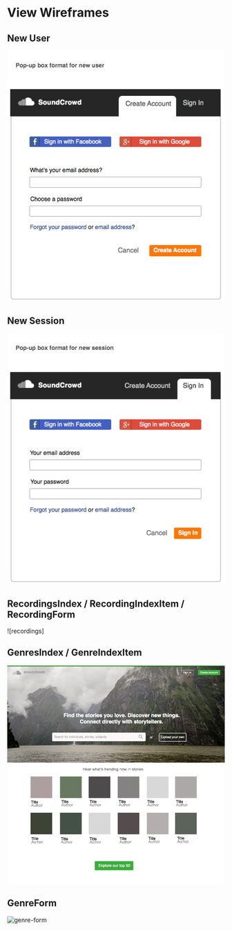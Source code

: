 # View Wireframes

## New User
![new-user]

## New Session
![new-session]

## RecordingsIndex / RecordingIndexItem / RecordingForm
![recordings]

<!-- ## CommentsIndex / CommentIndexItem / CommentForm
![comments] -->

## GenresIndex / GenreIndexItem
![genres]

## GenreForm
![genre-form]

[new-user]: ./wireframes/new_user.png
[new-session]: ./wireframes/new_session.png
[notes]: ./wireframes/root_recordings.png
[genres]: ./wireframes/root_genres.png
[genre-form]: ./wireframes/genre_form.png
